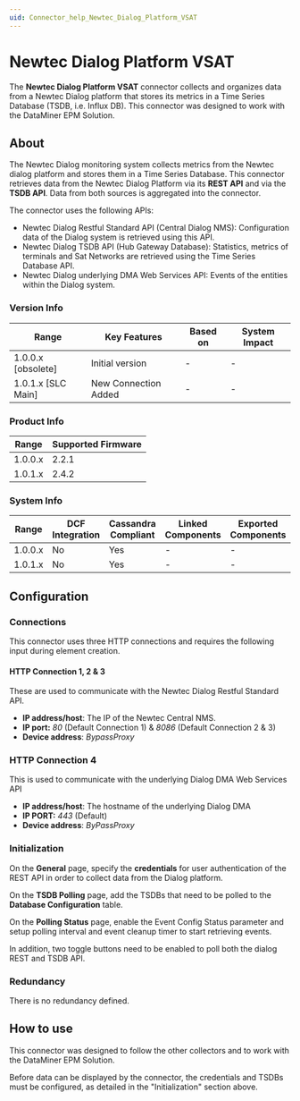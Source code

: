 ```yaml
---
uid: Connector_help_Newtec_Dialog_Platform_VSAT
---
```


# Newtec Dialog Platform VSAT

The **Newtec Dialog Platform VSAT** connector collects and organizes data from a Newtec Dialog platform that stores its metrics in a Time Series Database (TSDB, i.e. Influx DB). This connector was designed to work with the DataMiner EPM Solution.

## About

The Newtec Dialog monitoring system collects metrics from the Newtec dialog platform and stores them in a Time Series Database. This connector retrieves data from the Newtec Dialog Platform via its **REST API** and via the **TSDB API**. Data from both sources is aggregated into the connector.

The connector uses the following APIs:

- Newtec Dialog Restful Standard API (Central Dialog NMS): Configuration data of the Dialog system is retrieved using this API.
- Newtec Dialog TSDB API (Hub Gateway Database): Statistics, metrics of terminals and Sat Networks are retrieved using the Time Series Database API.
- Newtec Dialog underlying DMA Web Services API: Events of the entities within the Dialog system.

### Version Info

| Range                | Key Features     | Based on     | System Impact     |
|----------------------|------------------|--------------|-------------------|
| 1.0.0.x \[obsolete\] | Initial version  | \-           | \-                |
| 1.0.1.x \[SLC Main\] | New Connection Added  | \-           | \-                |

### Product Info

| Range     | Supported Firmware     |
|-----------|------------------------|
| 1.0.0.x   | 2.2.1                  |
| 1.0.1.x   | 2.4.2                  |

### System Info

| Range     | DCF Integration     | Cassandra Compliant     | Linked Components     | Exported Components     |
|-----------|---------------------|-------------------------|-----------------------|-------------------------|
| 1.0.0.x   | No                  | Yes                     | \-                    | \-                      |
| 1.0.1.x   | No                  | Yes                     | \-                    | \-                      |

## Configuration

### Connections

This connector uses three HTTP connections and requires the following input during element creation.

#### HTTP Connection 1, 2 & 3

These are used to communicate with the Newtec Dialog Restful Standard API.

- **IP address/host**: The IP of the Newtec Central NMS.
- **IP port:** *80* (Default Connection 1) & *8086* (Default Connection 2 & 3)
- **Device address**: *BypassProxy*

### HTTP Connection 4

This is used to communicate with the underlying Dialog DMA Web Services API

- **IP address/host**: The hostname of the underlying Dialog DMA
- **IP PORT:**  *443* (Default)
- **Device address**: *ByPassProxy*

### Initialization

On the **General** page, specify the **credentials** for user authentication of the REST API in order to collect data from the Dialog platform.

On the **TSDB Polling** page, add the TSDBs that need to be polled to the **Database Configuration** table.

On the **Polling Status** page, enable the Event Config Status parameter and setup polling interval and event cleanup timer to start retrieving events.

In addition, two toggle buttons need to be enabled to poll both the dialog REST and TSDB API.

### Redundancy

There is no redundancy defined.

## How to use

This connector was designed to follow the other collectors and to work with the DataMiner EPM Solution.

Before data can be displayed by the connector, the credentials and TSDBs must be configured, as detailed in the "Initialization" section above.
